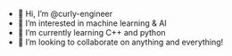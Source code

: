 - 👋 Hi, I’m @curly-engineer
- 👀 I’m interested in machine learning & AI
- 🌱 I’m currently learning C++ and python
- 💞️ I’m looking to collaborate on anything and everything!

<!---
curly-engineer/curly-engineer is a ✨ special ✨ repository because its `README.md` (this file) appears on your GitHub profile.
You can click the Preview link to take a look at your changes.
--->
